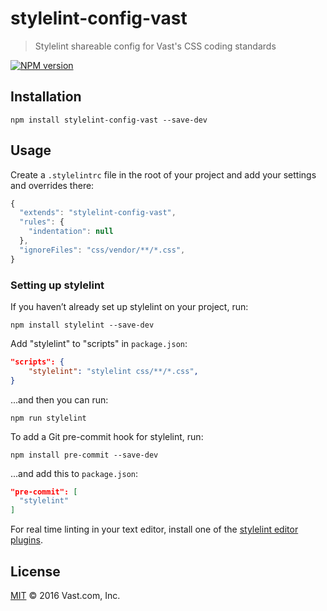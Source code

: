 # stylelint-config-vast
> Stylelint shareable config for Vast's CSS coding standards

[![NPM version](https://badge.fury.io/js/stylelint-config-vast.svg)](https://www.npmjs.org/package/stylelint-config-vast)

## Installation

    npm install stylelint-config-vast --save-dev

## Usage

Create a `.stylelintrc` file in the root of your project and add your settings and overrides there:

```javascript
{
  "extends": "stylelint-config-vast",
  "rules": {
    "indentation": null
  },
  "ignoreFiles": "css/vendor/**/*.css",
}
```

### Setting up stylelint

If you haven’t already set up stylelint on your project, run:

    npm install stylelint --save-dev

Add "stylelint" to "scripts" in `package.json`:

```json
"scripts": {
    "stylelint": "stylelint css/**/*.css",
}
```

...and then you can run:

    npm run stylelint

To add a Git pre-commit hook for stylelint, run:

    npm install pre-commit --save-dev

...and add this to `package.json`:

```json
"pre-commit": [
  "stylelint"
]
```

For real time linting in your text editor, install one of the [stylelint editor plugins](http://stylelint.io/user-guide/complementary-tools/#editor-plugins).

## License

[MIT](LICENSE) © 2016 Vast.com, Inc.

